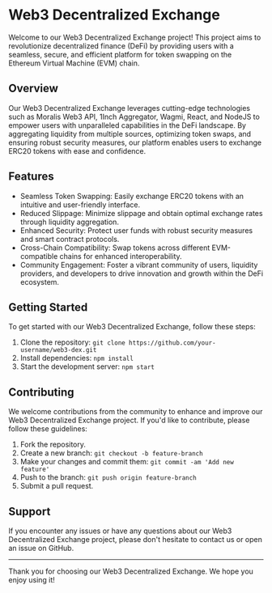 # Web3 Decentralized Exchange

Welcome to our Web3 Decentralized Exchange project! This project aims to revolutionize decentralized finance (DeFi) by providing users with a seamless, secure, and efficient platform for token swapping on the Ethereum Virtual Machine (EVM) chain.

## Overview

Our Web3 Decentralized Exchange leverages cutting-edge technologies such as Moralis Web3 API, 1Inch Aggregator, Wagmi, React, and NodeJS to empower users with unparalleled capabilities in the DeFi landscape. By aggregating liquidity from multiple sources, optimizing token swaps, and ensuring robust security measures, our platform enables users to exchange ERC20 tokens with ease and confidence.

## Features

- Seamless Token Swapping: Easily exchange ERC20 tokens with an intuitive and user-friendly interface.
- Reduced Slippage: Minimize slippage and obtain optimal exchange rates through liquidity aggregation.
- Enhanced Security: Protect user funds with robust security measures and smart contract protocols.
- Cross-Chain Compatibility: Swap tokens across different EVM-compatible chains for enhanced interoperability.
- Community Engagement: Foster a vibrant community of users, liquidity providers, and developers to drive innovation and growth within the DeFi ecosystem.

## Getting Started

To get started with our Web3 Decentralized Exchange, follow these steps:

1. Clone the repository: `git clone https://github.com/your-username/web3-dex.git`
2. Install dependencies: `npm install`
3. Start the development server: `npm start`

## Contributing

We welcome contributions from the community to enhance and improve our Web3 Decentralized Exchange project. If you'd like to contribute, please follow these guidelines:

1. Fork the repository.
2. Create a new branch: `git checkout -b feature-branch`
3. Make your changes and commit them: `git commit -am 'Add new feature'`
4. Push to the branch: `git push origin feature-branch`
5. Submit a pull request.

## Support

If you encounter any issues or have any questions about our Web3 Decentralized Exchange project, please don't hesitate to contact us or open an issue on GitHub.

---

Thank you for choosing our Web3 Decentralized Exchange. We hope you enjoy using it!
